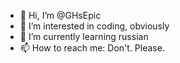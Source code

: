 - 👋 Hi, I’m @GHsEpic
- 👀 I’m interested in coding, obviously
- 🌱 I’m currently learning russian
- 📫 How to reach me: Don't. Please.

<!---
GHsEpic/GHsEpic is a ✨ special ✨ repository because its `README.md` (this file) appears on your GitHub profile.
You can click the Preview link to take a look at your changes.
--->
